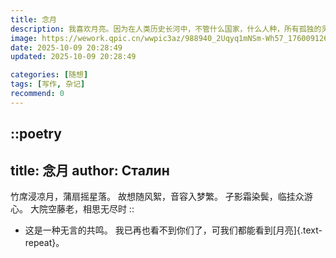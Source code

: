 ```yaml
---
title: 念月
description: 我喜欢月亮。因为在人类历史长河中，不管什么国家，什么人种，所有孤独的灵魂，在安静的夜里都曾抬头仰望它。。
image: https://wework.qpic.cn/wwpic3az/988940_2Uqyq1mNSm-Wh57_1760091269/0
date: 2025-10-09 20:28:49
updated: 2025-10-09 20:28:49

categories: [随想]
tags: [写作, 杂记]
recommend: 0
---
```


::poetry
---
title: 念月
author: Cталин
---
竹席浸凉月，蒲扇摇星落。
故想随风絮，音容入梦繁。
孑影霜染鬓，临挂众游心。
大院空藤老，相思无尽时
::

- 这是一种无言的共鸣。
我已再也看不到你们了，可我们都能看到[月亮]{.text-repeat}。




